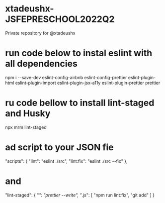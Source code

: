 # xtadeushx-JSFEPRESCHOOL2022Q2

Private repository for @xtadeushx

# run code below to instal eslint with all dependencies

npm i --save-dev eslint-config-airbnb eslint-config-prettier eslint-plugin-html eslint-plugin-import eslint-plugin-jsx-a11y eslint-plugin-prettier prettier

# ru code bellow to install lint-staged and Husky

npx mrm lint-staged

# ad script to your JSON fie

"scripts": {
"lint": "eslint ./src",
"lint:fix": "eslint ./src --fix"
},

# and

"lint-staged": {
"_": "prettier --write",
"_.js": [
"npm run lint:fix",
"git add"
]
}
